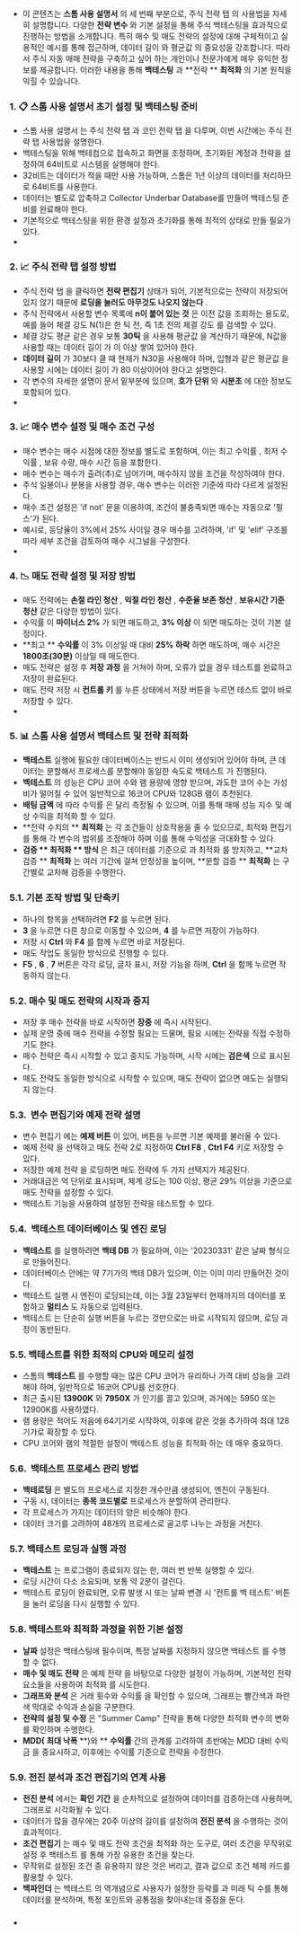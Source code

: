 

### 
- 이 콘텐츠는  **스톰 사용 설명서** 의 세 번째 부분으로,  주식   전략 탭 의 사용법을 자세히 설명합니다. 다양한  **전략 변수** 와 기본 설정을 통해  주식 백테스팅을 효과적으로 진행하는 방법을 소개합니다. 특히 매수 및 매도 전략의 설정에 대해 구체적이고 실용적인 예시를 통해 접근하며,  데이터 길이 와  평균값 의 중요성을 강조합니다. 따라서  주식 자동 매매 전략을 구축하고 싶어 하는 개인이나 전문가에게 매우 유익한 정보를 제공합니다. 이러한 내용을 통해  **백테스팅** 과  **전략 ** **최적화** 의 기본 원칙을 익힐 수 있습니다.  
### 1. 📋 스톰 사용 설명서 초기 설정 및 백테스팅 준비
- 스톰 사용 설명서 는  주식   전략 탭 과 코인  전략 탭 을 다루며, 이번 시간에는  주식   전략 탭 사용법을 설명한다.  
- 백테스팅을 위해 백테컴으로 접속하고 화면을 조정하며, 초기화된 계정과 전략을 설정하여 64비트로 시스템을 실행해야 한다.  
- 32비트는 데이터가 적을 때만 사용 가능하며, 스톰은 1년 이상의 데이터를 처리하므로 64비트를 사용한다.  
- 데이터는 별도로 압축하고 Collector Underbar Database를 만들어 백테스팅 준비를 완료해야 한다.  
- 기본적으로 백테스팅을 위한 환경 설정과 초기화를 통해 최적의 상태로 만들 필요가 있다.  
- 
### 2. 📈 주식 전략 탭 설정 방법
- 주식   전략 탭 을 클릭하면  **전략 편집기**  상태가 되어, 기본적으로는 전략이 저장되어 있지 않기 때문에  **로딩을 눌러도 아무것도 나오지 않는다** .  
- 주식 전략에서 사용할 변수 목록에  **n이 붙어 있는 것** 은 이전 값을 조회하는 용도로, 예를 들어  체결 강도 N(1)은 한 틱 전, 즉 1초 전의  체결 강도 를 검색할 수 있다.  
- 체결 강도 평균 같은 경우 보통  **30틱** 을 사용해  평균값 을 계산하기 때문에, N값을 사용할 때는  데이터 길이 가 이 이상 쌓여 있어야 한다.  
- **데이터 길이** 가 30보다 클 때 현재가 N30을 사용해야 하며, 입형과 같은  평균값 을 사용할 시에는  데이터 길이 가 80 이상이어야 한다고 설명한다.  
- 각 변수의 자세한 설명이 문서 밑부분에 있으며,  **호가 단위** 와  **시분초** 에 대한 정보도 포함되어 있다.  
- 
### 3. 📈 매수 변수 설정 및 매수 조건 구성
- 매수 변수는 매수 시점에 대한 정보를 별도로 포함하며, 이는 최고  수익률 , 최저  수익률 , 보유 수량, 매수 시간 등을 포함한다.  
- 매수 변수는 매수가 출려(추)로 넘어가며, 매수하지 않을 조건을 작성하여야 한다.  
- 주식 일봉이나 분봉을 사용할 경우, 매수 변수는 이러한 기준에 따라 다르게 설정된다.  
- 매수 조건 설정은 'if not' 문을 이용하여, 조건이 불충족되면 매수는 자동으로 '펄스'가 된다.  
- 예시로, 등당율이 3%에서 25% 사이일 경우 매수를 고려하며, 'if' 및 'elif' 구조를 따라 세부 조건을 검토하여 매수 시그널을 구성한다.  
- 
### 4. 📉 매도 전략 설정 및 저장 방법
- 매도 전략에는  **손절 라인 청산** ,  **익절 라인 청산** ,  **수준율 보존 청산** ,  **보유시간 기준 청산**  같은 다양한 방법이 있다.  
- 수익률 이  **마이너스 2%** 가 되면 매도하고,  **3% 이상** 이 되면 매도하는 것이 기본 설정이다.  
- **최고 ** **수익률** 이 3% 이상일 때 대비  **25% 하락** 하면 매도하며, 매수 시간은  **1800초(30분)**  이상일 때 매도한다.  
- 매도 전략은 설정 후  **저장 과정** 을 거쳐야 하며, 오류가 없을 경우 테스트를 완료하고 저장이 완료된다.  
- 매도 전략 저장 시  **컨트롤 키** 를 누른 상태에서 저장 버튼을 누르면 테스트 없이 바로 저장할 수 있다.  
- 
### 5. 📊 스톰 사용 설명서 백테스트 및 전략 최적화
- **백테스트**  실행에 필요한 데이터베이스는 반드시 이미 생성되어 있어야 하며, 큰 데이터는 분할해서 프로세스를 분할해야 동일한 속도로  백테스트 가 진행된다.  
- **백테스트** 의 성능은 CPU 코어 수와 램 용량에 영향 받으며, 과도한 코어 수는 가성비가 떨어질 수 있어 일반적으로 16코어 CPU와 128GB 램이 추천된다.  
- **배팅 금액** 에 따라  수익률 은 달리 측정될 수 있으며, 이를 통해 매매 성능 지수 및 예상 수익을  최적화 할 수 있다.  
- **전략 수치의 ** **최적화** 는 각 조건들이 상호작용을 줄 수 있으므로,  최적화 편집기를 통해 각 변수의 범위를 조정해야 하며 이를 통해 수익성을 극대화할 수 있다.  
- **검증 ** **최적화** ** 방식** 은 최근 데이터를 기준으로 과  최적화 를 방지하고,  **교차 검증 ** **최적화** 는 여러 기간에 걸쳐 안정성을 높이며,  **분할 검증 ** **최적화** 는 구간별로 교차해 검증을 수행한다.  
### 5.1. 기본 조작 방법 및 단축키
- 하나의 항목을 선택하려면  **F2** 를 누르면 된다.  
- **3** 을 누르면 다른 창으로 이동할 수 있으며,  **4** 를 누르면 저장이 가능하다.  
- 저장 시  **Ctrl** 와  **F4** 를 함께 누르면 바로 저장된다.  
- 매도 작업도 동일한 방식으로 진행할 수 있다.  
- **F5** ,  **6** ,  **7**  버튼은 각각 로딩, 글자 표시, 저장 기능을 하며,  **Ctrl** 을 함께 누르면 작동하지 않는다.  
### 5.2. 매수 및 매도 전략의 시작과 중지
- 저장 후 매수 전략을 바로 시작하면  **장중** 에 즉시 시작된다.  
- 실제 운영 중에 매수 전략을 수정할 필요는 드물며, 필요 시에는 전략을 직접 수정하기도 한다.  
- 매수 전략은 즉시 시작할 수 있고 중지도 가능하며, 시작 시에는  **검은색** 으로 표시된다.  
- 매도 전략도 동일한 방식으로 시작할 수 있으며, 매도 전략이 없으면 매도는 실행되지 않는다.  
### 5.3. ️ 변수 편집기와 예제 전략 설명
- 변수 편집기 에는  **예제 버튼** 이 있어, 버튼을 누르면 기본 예제를 불러올 수 있다.  
- 예제 전략 을 선택하고 매도 전략 2로 지정하여  **Ctrl F8** ,  **Ctrl F4**  키로 저장할 수 있다.  
- 저장한  예제 전략 을 로딩하면 매도 전략에 두 가지 선택지가 제공된다.  
- 거래대금은 억 단위로 표시되며, 체계 강도는 100 이상, 평균 29% 이상을 기준으로 매도 전략을 설정할 수 있다.  
- 백테스트 기능을 사용하여 설정된 전략을 테스트할 수 있다.  
### 5.4. ️ 백테스트 데이터베이스 및 엔진 로딩
- **백테스트** 를 실행하려면  **백테 DB** 가 필요하며, 이는 '20230331' 같은 날짜 형식으로 만들어진다.  
- 데이터베이스 안에는 약 7기가의 백테 DB가 있으며, 이는 이미 미리 만들어진 것이다.  
- 백테스트 실행 시 엔진이 로딩되는데, 이는 3월 23일부터 현재까지의 데이터를 포함하고  **멀티스** 도 자동으로 입력된다.  
- 백테스트 는 단순히 실행 버튼을 누르는 것만으로는 바로 시작되지 않으며, 로딩 과정이 동반된다.  
### 5.5. 백테스트를 위한 최적의 CPU와 메모리 설정
- 스톰의  **백테스트** 를 수행할 때는 많은 CPU 코어가 유리하나 가격 대비 성능을 고려해야 하며, 일반적으로 16코어 CPU를 선호한다.  
- 최근 출시된  **13900K** 와  **7950X** 가 인기를 끌고 있으며, 과거에는 5950 또는 12900K를 사용하였다.  
- 램 용량은 적어도 처음에 64기가로 시작하여, 이후에 같은 것을 추가하여 최대 128기가로 확장할 수 있다.  
- CPU 코어와 램의 적절한 설정이  백테스트 성능을  최적화 하는 데 매우 중요하다.  
### 5.6. ️ 백테스트 프로세스 관리 방법
- **백테로딩** 은 별도의 프로세스로 지정한 개수만큼 생성되어, 엔진이 구동된다.  
- 구동 시, 데이터는  **종목 코드별로**  프로세스가 분할하여 관리한다.  
- 각 프로세스가 가지는 데이터의 양은 비슷해야 한다.  
- 데이터 크기를 고려하여 48개의 프로세스로 골고루 나누는 과정을 거친다.  
### 5.7. 백테스트 로딩과 실행 과정
- **백테스트** 는 프로그램이 종료되지 않는 한, 여러 번 반복 실행할 수 있다.  
- 로딩 시간이 다소 소요되며, 보통 약 2분이 걸린다.  
- 백테스트 로딩이 완료되면, 오류 발생 시 또는 날짜 변경 시 '컨트롤 백 테스트' 버튼을 눌러 로딩을 다시 실행할 수 있다.  
### 5.8. 백테스트와 최적화 과정을 위한 기본 설정
- **날짜**  설정은 백테스팅에 필수이며, 특정 날짜를 지정하지 않으면  백테스트 를 수행할 수 없다.  
- **매수 및 매도 전략** 은  예제 전략 을 바탕으로 다양한 설정이 가능하며, 기본적인 전략 요소들을 사용하여  최적화 를 시도한다.  
- **그래프와 분석** 은 거래 횟수와  수익률 을 확인할 수 있으며, 그래프는 빨간색과 파란색 막대로 수익과 손실을 구분한다.  
- **전략의 설정 및 수정** 은 "Summer Camp" 전략을 통해 다양한  최적화 변수의 변화를 확인하며 수행한다.  
- **MDD(** **최대 낙폭** **)와 ** **수익률**  간의 관계를 고려하여 초반에는 MDD 대비  수익금 을 중요시하고, 이후에는  수익률 기준으로 전략을 수정한다.  
### 5.9. 전진 분석과 조건 편집기의 연계 사용
- **전진 분석** 에서는  **확인 기간** 을 순차적으로 설정하여 데이터를 검증하는데 사용하며, 그래프로 시각화될 수 있다.  
- 데이터가 많을 경우에는 20주 이상의 길이를 설정하여  **전진 분석** 을 수행하는 것이 효과적이다.  
- **조건 편집기** 는 매수 및 매도 전략 조건을  최적화 하는 도구로, 여러 조건을 무작위로 설정 후  백테스트 를 통해 가장 유용한 조건을 찾는다.  
- 무작위로 설정된 조건 중 유용하지 않은 것은 버리고, 결과 값으로 조건 체제 카드를 활용할 수 있다.  
- **백파인더** 는  백테스트 의 역개념으로 사용자가 설정한  등락률 과 미래 틱 수를 통해 데이터를 분석하며, 특정 포인트와 공통점을 찾아내는데 중점을 둔다.  
### 
- 
